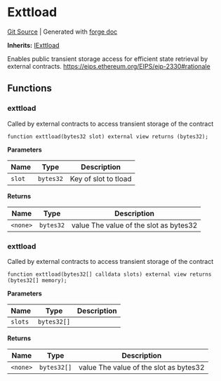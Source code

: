 # Exttload
[Git Source](https://github.com/uniswap/v4-core/blob/1141642f8ba4665a50660886a8a8401526677045/src/Exttload.sol)
| Generated with [forge doc](https://book.getfoundry.sh/reference/forge/forge-doc)

**Inherits:**
[IExttload](contracts/v4/reference/core/interfaces/IExttload.md)

Enables public transient storage access for efficient state retrieval by external contracts.
https://eips.ethereum.org/EIPS/eip-2330#rationale


## Functions
### exttload

Called by external contracts to access transient storage of the contract


```solidity
function exttload(bytes32 slot) external view returns (bytes32);
```
**Parameters**

|Name|Type|Description|
|----|----|-----------|
|`slot`|`bytes32`|Key of slot to tload|

**Returns**

|Name|Type|Description|
|----|----|-----------|
|`<none>`|`bytes32`|value The value of the slot as bytes32|


### exttload

Called by external contracts to access transient storage of the contract


```solidity
function exttload(bytes32[] calldata slots) external view returns (bytes32[] memory);
```
**Parameters**

|Name|Type|Description|
|----|----|-----------|
|`slots`|`bytes32[]`||

**Returns**

|Name|Type|Description|
|----|----|-----------|
|`<none>`|`bytes32[]`|value The value of the slot as bytes32|


